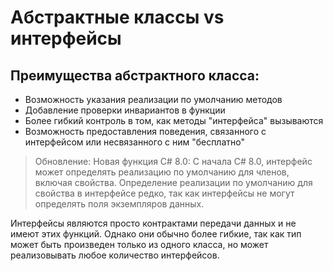 # Абстрактные классы vs интерфейсы

## Преимущества абстрактного класса:

 - Возможность указания реализации по умолчанию методов
 - Добавление проверки инвариантов в функции
 - Более гибкий контроль в том, как методы "интерфейса" вызываются
 - Возможность предоставления поведения, связанного с интерфейсом или несвязанного с ним "бесплатно"

 > Обновление: Новая функция C# 8.0: С начала C# 8.0, интерфейс может определять реализацию по умолчанию для членов, включая свойства. Определение реализации по умолчанию для свойства в интерфейсе редко, так как интерфейсы не могут определять поля экземпляров данных.

Интерфейсы являются просто контрактами передачи данных и не имеют этих функций. Однако они обычно более гибкие, так как тип может быть произведен только из одного класса, но может реализовывать любое количество интерфейсов.